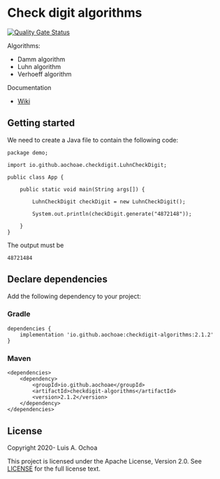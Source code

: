 # Check digit algorithms

[![Quality Gate Status](https://sonarcloud.io/api/project_badges/measure?project=aochoae_checkdigit-algorithms&metric=alert_status)](https://sonarcloud.io/summary/new_code?id=aochoae_checkdigit-algorithms)

Algorithms:

* Damm algorithm
* Luhn algorithm
* Verhoeff algorithm

Documentation

* [Wiki](https://github.com/aochoae/checkdigit-algorithms/wiki)

## Getting started

We need to create a Java file to contain the following code:

    package demo;

    import io.github.aochoae.checkdigit.LuhnCheckDigit;

    public class App {
    
        public static void main(String args[]) {
 
            LuhnCheckDigit checkDigit = new LuhnCheckDigit();

            System.out.println(checkDigit.generate("4872148"));

        }
    }

The output must be

    48721484

## Declare dependencies

Add the following dependency to your project:

### Gradle

    dependencies {
        implementation 'io.github.aochoae:checkdigit-algorithms:2.1.2'
    }

### Maven

    <dependencies>
        <dependency>
            <groupId>io.github.aochoae</groupId>
            <artifactId>checkdigit-algorithms</artifactId>
            <version>2.1.2</version>
        </dependency>
    </dependencies>

## License

Copyright 2020- Luis A. Ochoa

This project is licensed under the Apache License, Version 2.0.
See [LICENSE](LICENSE) for the full license text.
